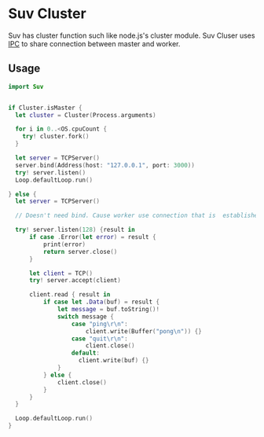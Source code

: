 # Suv Cluster

Suv has cluster function such like node.js's cluster module.
Suv Cluser uses [IPC](https://en.wikipedia.org/wiki/Inter-process_communication) to share connection between master and worker.

## Usage
```swift
import Suv


if Cluster.isMaster {
  let cluster = Cluster(Process.arguments)

  for i in 0..<OS.cpuCount {
    try! cluster.fork()
  }

  let server = TCPServer()
  server.bind(Address(host: "127.0.0.1", port: 3000))
  try! server.listen()
  Loop.defaultLoop.run()

} else {
  let server = TCPServer()

  // Doesn't need bind. Cause worker use connection that is  established  by master from IPC.

  try! server.listen(128) {result in
      if case .Error(let error) = result {
          print(error)
          return server.close()
      }

      let client = TCP()
      try! server.accept(client)

      client.read { result in
          if case let .Data(buf) = result {
              let message = buf.toString()!
              switch message {
                  case "ping\r\n":
                      client.write(Buffer("pong\n")) {}
                  case "quit\r\n":
                      client.close()
                  default:
                    client.write(buf) {}
              }
          } else {
              client.close()
          }
      }
  }

  Loop.defaultLoop.run()
}
```

